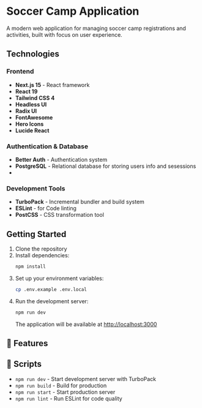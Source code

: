 # Soccer Camp Application

A modern web application for managing soccer camp registrations and activities, built with focus on user experience.

## Technologies

### Frontend
- **Next.js 15** - React framework 
- **React 19**
- **Tailwind CSS 4** 
- **Headless UI** 
- **Radix UI**
- **FontAwesome**
- **Hero Icons** 
- **Lucide React**

### Authentication & Database
- **Better Auth** - Authentication system
- **PostgreSQL** - Relational database for storing users info and sesessions
- 
### Development Tools
- **TurboPack** - Incremental bundler and build system
- **ESLint** - for Code linting 
- **PostCSS** - CSS transformation tool

## Getting Started

1. Clone the repository
2. Install dependencies:
   ```bash
   npm install
   ```
3. Set up your environment variables:
   ```bash
   cp .env.example .env.local
   ```
4. Run the development server:
   ```bash
   npm run dev
   ```
   The application will be available at [http://localhost:3000](http://localhost:3000)

## 🔑 Features


## 📝 Scripts

- `npm run dev` - Start development server with TurboPack
- `npm run build` - Build for production
- `npm run start` - Start production server
- `npm run lint` - Run ESLint for code quality

